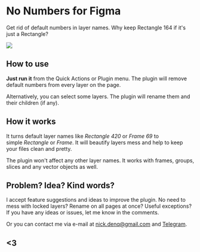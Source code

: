 # No Numbers for Figma
Get rid of default numbers in layer names. Why keep Rectangle 164 if it's just a Rectangle?

![](https://github.com/qurle/no-numbers/blob/main/cover.png?raw=true)

## **How to use**

**Just run it** from the Quick Actions or Plugin menu. The plugin will remove default numbers from every layer on the page.

Alternatively, you can select some layers. The plugin will rename them and their children (if any).

## **How it works**

It turns default layer names like _Rectangle 420_ or _Frame 69_ to simple _Rectangle_ or _Frame_. It will beautify layers mess and help to keep your files clean and pretty.

The plugin won't affect any other layer names. It works with frames, groups, slices and any vector objects as well.

## **Problem? Idea? Kind words?**

I accept feature suggestions and ideas to improve the plugin. No need to mess with locked layers? Rename on all pages at once? Useful exceptions? If you have any ideas or issues, let me know in the comments.

Or you can contact me via e-mail at [nick.denq@gmail.com](mailto:nick.denq@gmail.com?subject=Spotify%20to%20Figma) and [Telegram](http://t.me/qurle).

## <3
